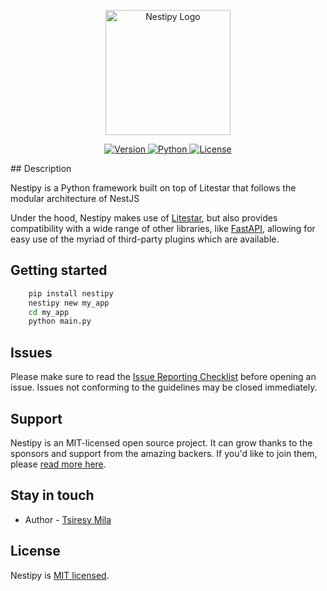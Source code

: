 <p align="center">
  <a href="https://nestipy.com/" target="blank"><img src="https://github.com/tsiresymila1/nestipy/blob/main/nestipy.png" width="200" alt="Nestipy Logo" /></a>
</p>
<p align="center">
    <a href="https://pypi.org/project/nestipy">
        <img src="https://img.shields.io/pypi/v/nestipy?color=%2334D058&label=pypi%20package" alt="Version">
    </a>
    <a href="https://pypi.org/project/nestipy">
        <img src="https://img.shields.io/pypi/pyversions/nestipy.svg?color=%2334D058" alt="Python">
    </a>
    <a href="https://github.com/tsiresymila1/nestipy/blob/main/LICENSE">
        <img src="https://img.shields.io/github/license/tsiresymila1/nestipy" alt="License">
    </a>
</p>
## Description

<p>Nestipy is a Python framework built on top of Litestar that follows the modular architecture of NestJS</p>
<p>Under the hood, Nestipy makes use of <a href="https://litestar.dev/" target="_blank">Litestar</a>, but also provides compatibility with a wide range of other libraries, like <a href="https://fastapi.tiangolo.com/" target="_blank">FastAPI</a>, allowing for easy use of the myriad of third-party plugins which are available.</p>

## Getting started

```cmd
    pip install nestipy
    nestipy new my_app
    cd my_app
    python main.py
```

## Issues

Please make sure to read the [Issue Reporting Checklist](https://github.com/tsiresymila/nestipy) before opening an
issue. Issues not conforming to the guidelines may be closed immediately.

## Support

Nestipy is an MIT-licensed open source project. It can grow thanks to the sponsors and support from the amazing backers.
If you'd like to join them, please [read more here](https://docs.nestipy.com/support).

## Stay in touch

- Author - [Tsiresy Mila](https://tsiresymila.vercel.app)

## License

Nestipy is [MIT licensed](LICENSE).